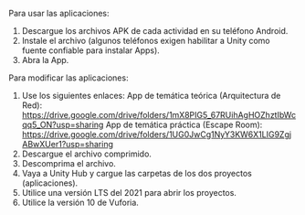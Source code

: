 Para usar las aplicaciones:
1. Descargue los archivos APK de cada actividad en su teléfono Android. 
2. Instale el archivo (algunos teléfonos exigen habilitar a Unity como fuente confiable para instalar Apps).
3. Abra la App.

Para modificar las aplicaciones:
1. Use los siguientes enlaces:
   App de temática teórica (Arquitectura de Red): https://drive.google.com/drive/folders/1mX8PIG5_67RUihAgHOZhztIbWcqq5_ON?usp=sharing
   App de temática práctica (Escape Room): https://drive.google.com/drive/folders/1UG0JwCg1NyY3KW6X1LIG9ZgjABwXUer1?usp=sharing
2. Descargue el archivo comprimido.
3. Descomprima el archivo.
4. Vaya a Unity Hub y cargue las carpetas de los dos proyectos (aplicaciones).
5. Utilice una versión LTS del 2021 para abrir los proyectos.
6. Utilice la versión 10 de Vuforia.
